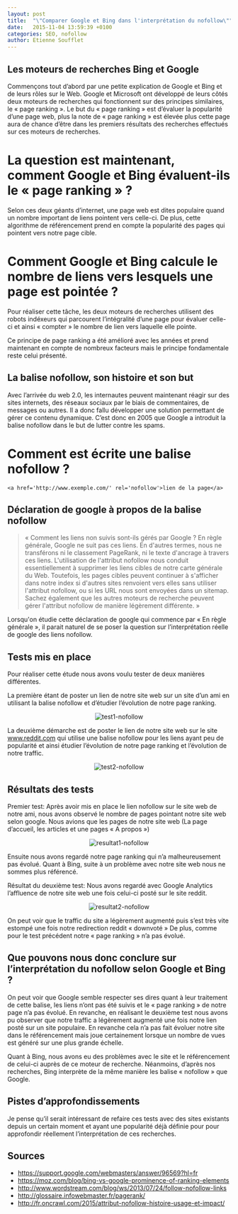 ```yaml
---
layout: post
title:  "\"Comparer Google et Bing dans l'interprétation du nofollow\""
date:   2015-11-04 13:59:39 +0100
categories: SEO, nofollow
author: Etienne Soufflet
---
```

## Les moteurs de recherches Bing et Google

Commençons tout d’abord par une petite explication de Google et Bing et de leurs rôles sur le Web. Google et Microsoft ont développé de leurs côtés deux moteurs de recherches qui fonctionnent sur des principes similaires, le « page ranking ». Le but du « page ranking » est d’évaluer la popularité d’une page web, plus la note de « page ranking » est élevée plus cette page aura de chance d’être dans les premiers résultats des recherches effectués sur ces moteurs de recherches.

# La question est maintenant, comment Google et Bing évaluent-ils le « page ranking » ?

Selon ces deux géants d’internet, une page web est dites populaire quand un nombre important de liens pointent vers celle-ci. De plus, cette algorithme de référencement prend en compte la popularité des pages qui pointent vers notre page cible.

# Comment Google et Bing calcule le nombre de liens vers lesquels une page est pointée ?

Pour réaliser cette tâche, les deux moteurs de recherches utilisent des robots indéxeurs qui parcourent l’intégralité d’une page pour évaluer celle-ci et ainsi « compter » le nombre de lien vers laquelle elle pointe. 

Ce principe de page ranking a été amélioré avec les années et prend maintenant en compte de nombreux facteurs mais le principe fondamentale reste celui présenté.

## La balise nofollow, son histoire et son but

Avec l’arrivée du web 2.0, les internautes peuvent maintenant réagir sur des sites internets, des réseaux sociaux par le biais de commentaires, de messages ou autres. Il a donc fallu développer une solution permettant de gérer ce contenu dynamique. 
C’est donc en 2005 que Google a introduit la balise nofollow dans le but de lutter contre les spams. 


# Comment est écrite une balise nofollow ?

`<a href='http://www.exemple.com/' rel='nofollow'>lien de la page</a>`

## Déclaration de google à propos de la balise nofollow

> « Comment les liens non suivis sont-ils gérés par Google ?
En règle générale, Google ne suit pas ces liens. En d'autres termes, nous ne transférons ni le classement PageRank, ni le texte  d'ancrage à travers ces liens. L'utilisation de l'attribut nofollow nous conduit essentiellement à supprimer les liens cibles de notre carte générale du Web. Toutefois, les pages cibles peuvent continuer à s'afficher dans notre index si d'autres sites renvoient vers elles sans utiliser l'attribut nofollow, ou si les URL nous sont envoyées dans un sitemap. Sachez également que les autres moteurs de recherche peuvent gérer l'attribut nofollow de manière légèrement différente. »

Lorsqu'on étudie cette déclaration de google qui commence par « En règle générale », il parait naturel de se poser la question sur l’interprétation réelle de google des liens nofollow.

## Tests mis en place

Pour réaliser cette étude nous avons voulu tester de deux manières différentes. 

La première étant de poster un lien de notre site web sur un site d’un ami en utilisant la balise nofollow et d’étudier l’évolution de notre page ranking.

<div style="text-align:center"><img alt="test1-nofollow" src ="https://hubic.com/home/browser/thumb/?uri=default/Images/brice.png&crop=no&size=1440x744" /></div>

La deuxième démarche est de poster le lien de notre site web sur le site www.reddit.com qui utilise une balise nofollow pour les liens ayant peu de popularité et ainsi étudier l’évolution de notre page ranking et l’évolution de notre traffic.

<div style="text-align:center"><img alt="test2-nofollow" src ="https://hubic.com/home/browser/thumb/?uri=default/Images/reddit.png&crop=no&size=1440x744" /></div>

## Résultats des tests

Premier test: Après avoir mis en place le lien nofollow sur le site web de notre ami, nous avons observé le nombre de pages pointant notre site web selon google. Nous avions que les pages de notre site web (La page d’accueil, les articles et une pages « A propos »)

<div style="text-align:center"><img alt="resultat1-nofollow" src ="https://hubic.com/home/browser/thumb/?uri=default/Images/links.png&crop=no&size=1440x744" /></div>

Ensuite nous avons regardé notre page ranking qui n’a malheureusement pas évolué.
Quant à Bing, suite à un problème avec notre site web nous ne sommes plus référencé.

Résultat du deuxième test: Nous avons regardé avec Google Analytics l’affluence de notre site web une fois celui-ci posté sur le site reddit.

<div style="text-align:center"><img alt="resultat2-nofollow" src ="https://hubic.com/home/browser/thumb/?uri=default/Images/traffic.png&crop=no&size=1440x744" /></div>

On peut voir que le traffic du site a légèrement augmenté puis s’est très vite estompé une fois notre redirection reddit « downvoté »
De plus, comme pour le test précédent notre « page ranking » n’a pas évolué.

## Que pouvons nous donc conclure sur l’interprétation du nofollow selon Google et Bing ?


On peut voir que Google semble respecter ses dires quant à leur traitement de cette balise, les liens n’ont pas été suivis et le « page ranking » de notre page n’a pas évolué. En revanche, en réalisant le deuxième test nous avons pu observer que notre traffic a légèrement augmenté une fois notre lien posté sur un site populaire. En revanche cela n’a pas fait évoluer notre site dans le référencement mais joue certainement lorsque un nombre de vues est généré sur une plus grande échelle.

Quant à Bing, nous avons eu des problèmes avec le site et le référencement de celui-ci auprès de ce moteur de recherche. Néanmoins, d’après nos recherches, Bing interprète de la même manière les balise « nofollow » que Google. 

## Pistes d’approfondissements 

Je pense qu’il serait intéressant de refaire ces tests avec des sites existants depuis un certain moment et ayant une popularité déjà définie pour pour approfondir réellement l’interprétation de ces recherches.

## Sources
* https://support.google.com/webmasters/answer/96569?hl=fr
* https://moz.com/blog/bing-vs-google-prominence-of-ranking-elements
* http://www.wordstream.com/blog/ws/2013/07/24/follow-nofollow-links
* http://glossaire.infowebmaster.fr/pagerank/
* http://fr.oncrawl.com/2015/attribut-nofollow-histoire-usage-et-impact/

